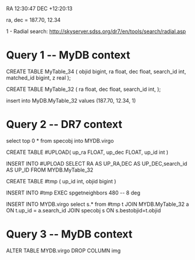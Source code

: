 RA 12:30:47 
DEC +12:20:13

ra, dec = 187.70, 12.34

1 - Radial search:
http://skyserver.sdss.org/dr7/en/tools/search/radial.asp

# Query 1 -- MyDB context
CREATE TABLE MyTable_34 (
 objid bigint,
 ra float,
 dec float,
 search_id int,
 matched_id bigint,
 z real
);

CREATE TABLE MyTable_32 (
 ra float,
 dec float,
 search_id int,
);

insert into MyDB.MyTable_32 values (187.70, 12.34, 1)

# Query 2 -- DR7 context
select top 0 * from specobj into MYDB.virgo

CREATE TABLE #UPLOAD(
 up_ra FLOAT,
 up_dec FLOAT,
 up_id int
)


INSERT INTO #UPLOAD
SELECT RA AS UP_RA,DEC AS UP_DEC,search_id AS UP_ID
FROM MYDB.MyTable_32

CREATE TABLE #tmp (
  up_id int,
  objid bigint
)

INSERT INTO #tmp
  EXEC spgetneighbors 480 -- 8 deg
  
INSERT INTO MYDB.virgo
select s.* 
from #tmp t 
  JOIN MYDB.MyTable_32 a ON t.up_id = a.search_id 
  JOIN specobj s ON s.bestobjid=t.objid


# Query 3 -- MyDB context
ALTER TABLE MYDB.virgo
DROP COLUMN img